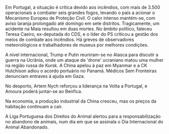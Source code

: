 Em Portugal, a situação é crítica devido aos incêndios, com mais de 3.500 operacionais a combater seis grandes fogos, levando o país a acionar o Mecanismo Europeu de Proteção Civil. O calor intenso mantém-se, com aviso laranja prolongado até domingo em sete distritos. Tragicamente, um acidente na Maia resultou em duas mortes. No âmbito político, faleceu Teresa Caeiro, ex-deputada do CDS, e o líder do PS criticou a gestão dos meios de combate aos incêndios. Há greves de observadores meteorológicos e trabalhadores de museus por melhores condições.

A nível internacional, Trump e Putin reuniram-se no Alasca para discutir a guerra na Ucrânia, onde um ataque de 'drone' ucraniano matou uma mulher na região russa de Kursk. A China apelou à paz em Myanmar e a CK Hutchison adiou o acordo portuário no Panamá. Médicos Sem Fronteiras denunciam entraves à ajuda em Gaza.

No desporto, Artem Nych reforçou a liderança na Volta a Portugal, e Amoura poderá juntar-se ao Benfica.

Na economia, a produção industrial da China cresceu, mas os preços da habitação continuam a cair.

A Liga Portuguesa dos Direitos do Animal alertou para a responsabilização no abandono de animais, num dia em que se assinala o Dia Internacional do Animal Abandonado.